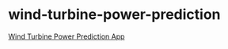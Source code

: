 # wind-turbine-power-prediction

[Wind Turbine Power Prediction App](https://wind-turbine-power-prediction-amir.streamlit.app/)



